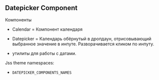 ## Datepicker Component

Компоненты
- Calendar = Компонент календаря

- Datepicker = Календарь обёрнутый в дропдаун, отрисовывающий выбранное значение в инпуте. Разворачивается кликом по инпуту.

- утилиты для работы с датами.

Jss theme namespaces: 
- `DATEPICKER_COMPONENTS_NAMES`
